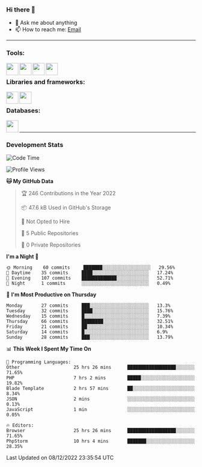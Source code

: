 ### Hi there 👋

<!-- - 🔭 I’m currently working on [huyviet] -->
- 💬 Ask me about anything
- 📫 How to reach me: [Email]
<!-- - ⚡ Fun fact: abc -->

---

### Tools:
<img align='left' height="32" width="32" src="https://cdn.jsdelivr.net/npm/simple-icons@4.8.0/icons/phpstorm.svg" />
<img align='left' height="32" width="32" src="https://cdn.jsdelivr.net/npm/simple-icons@4.8.0/icons/sublimetext.svg" />
<img align='left' height="32" width="32" src="https://cdn.jsdelivr.net/npm/simple-icons@4.8.0/icons/laragon.svg" />
<img align='left' height="32" width="32" src="https://cdn.jsdelivr.net/npm/simple-icons@4.8.0/icons/xampp.svg" />
<br>

### Libraries and frameworks:
<img align='left' height="32" width="32" src="https://cdn.jsdelivr.net/npm/simple-icons@4.8.0/icons/laravel.svg" />
<img align='left' height="32" width="32" src="https://cdn.jsdelivr.net/npm/simple-icons@4.8.0/icons/jquery.svg" />
<br>

### Databases:
<img align='left' height="32" width="32" src="https://cdn.jsdelivr.net/npm/simple-icons@4.8.0/icons/mysql.svg" />
<br>

---
### Development Stats
<!--START_SECTION:waka-->
![Code Time](http://img.shields.io/badge/Code%20Time-497%20hrs%2011%20mins-blue)

![Profile Views](http://img.shields.io/badge/Profile%20Views-75-blue)

**🐱 My GitHub Data** 

> 🏆 246 Contributions in the Year 2022
 > 
> 📦 47.6 kB Used in GitHub's Storage 
 > 
> 🚫 Not Opted to Hire
 > 
> 📜 5 Public Repositories 
 > 
> 🔑 0 Private Repositories  
 > 
**I'm a Night 🦉** 

```text
🌞 Morning    60 commits     ███████░░░░░░░░░░░░░░░░░░   29.56% 
🌆 Daytime    35 commits     ████░░░░░░░░░░░░░░░░░░░░░   17.24% 
🌃 Evening    107 commits    █████████████░░░░░░░░░░░░   52.71% 
🌙 Night      1 commits      ░░░░░░░░░░░░░░░░░░░░░░░░░   0.49%

```
📅 **I'm Most Productive on Thursday** 

```text
Monday       27 commits     ███░░░░░░░░░░░░░░░░░░░░░░   13.3% 
Tuesday      32 commits     ████░░░░░░░░░░░░░░░░░░░░░   15.76% 
Wednesday    15 commits     █░░░░░░░░░░░░░░░░░░░░░░░░   7.39% 
Thursday     66 commits     ████████░░░░░░░░░░░░░░░░░   32.51% 
Friday       21 commits     ██░░░░░░░░░░░░░░░░░░░░░░░   10.34% 
Saturday     14 commits     █░░░░░░░░░░░░░░░░░░░░░░░░   6.9% 
Sunday       28 commits     ███░░░░░░░░░░░░░░░░░░░░░░   13.79%

```


📊 **This Week I Spent My Time On** 

```text
💬 Programming Languages: 
Other                    25 hrs 26 mins      ██████████████████░░░░░░░   71.65% 
PHP                      7 hrs 2 mins        █████░░░░░░░░░░░░░░░░░░░░   19.82% 
Blade Template           2 hrs 57 mins       ██░░░░░░░░░░░░░░░░░░░░░░░   8.34% 
JSON                     2 mins              ░░░░░░░░░░░░░░░░░░░░░░░░░   0.13% 
JavaScript               1 min               ░░░░░░░░░░░░░░░░░░░░░░░░░   0.05%

🔥 Editors: 
Browser                  25 hrs 26 mins      ██████████████████░░░░░░░   71.65% 
PhpStorm                 10 hrs 4 mins       ███████░░░░░░░░░░░░░░░░░░   28.35%

```


 Last Updated on 08/12/2022 23:35:54 UTC
<!--END_SECTION:waka-->

[huyviet]: https://huyviet.vn/
[EMAIl]: https://mail.google.com/mail/u/0/?fs=1&tf=cm&source=mailto&to=huynguyenviet0110@gmail.com
